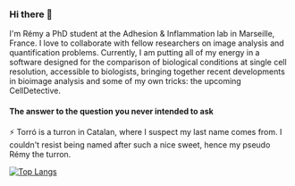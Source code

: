 ### Hi there 👋

I'm Rémy a PhD student at the Adhesion & Inflammation lab in Marseille, France. I love to collaborate with fellow researchers on image analysis and quantification problems. Currently, I am putting all of my energy in a software designed for the comparison of biological conditions at single cell resolution, accessible to biologists, bringing together recent developments in bioimage analysis and some of my own tricks: the upcoming CellDetective. 

#### The answer to the question you never intended to ask

⚡ Torró is a turron in Catalan, where I suspect my last name comes from. I couldn't resist being named after such a nice sweet, hence my pseudo Rémy the turron. 

[![Top Langs](https://github-readme-stats.vercel.app/api/top-langs/?username=remyeltorro&layout=donut)](https://github.com/anuraghazra/github-readme-stats)

<!--
**remyeltorro/remyeltorro** is a ✨ _special_ ✨ repository because its `README.md` (this file) appears on your GitHub profile.

Here are some ideas to get you started:

- 🔭 I’m currently working on ...
- 🌱 I’m currently learning ...
- 👯 I’m looking to collaborate on ...
- 🤔 I’m looking for help with ...
- 💬 Ask me about ...
- 📫 How to reach me: ...
- 😄 Pronouns: ...
- ⚡ Fun fact: ...
-->

